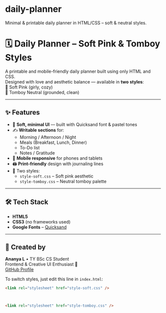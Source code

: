 # daily-planner
Minimal &amp; printable daily planner in HTML/CSS – soft &amp; neutral styles.
# 🗓️ Daily Planner – Soft Pink & Tomboy Styles

A printable and mobile-friendly daily planner built using only HTML and CSS.  
Designed with love and aesthetic balance — available in **two styles**:  
💖 Soft Pink (girly, cozy)  
🖤 Tomboy Neutral (grounded, clean)

---

## ✨ Features

- 🌸 **Soft, minimal UI** — built with Quicksand font & pastel tones
- ✍️ **Writable sections** for:
  - Morning / Afternoon / Night
  - Meals (Breakfast, Lunch, Dinner)
  - To-Do list
  - Notes / Gratitude
- 📲 **Mobile responsive** for phones and tablets
- 🖨️ **Print-friendly** design with journaling lines
- 🎨 Two styles:
  - `style-soft.css` – Soft pink aesthetic
  - `style-tomboy.css` – Neutral tomboy palette

---

## 🛠️ Tech Stack

- **HTML5**
- **CSS3** (no frameworks used)
- **Google Fonts** – [Quicksand](https://fonts.google.com/specimen/Quicksand)

---

## 🧁 Created by

**Ananya L** • TY BSc CS Student  
Frontend & Creative UI Enthusiast 🌷  
[GitHub Profile](https://github.com/your-username) <!-- Replace with your actual GitHub URL -->

To switch styles, just edit this line in `index.html`:

```html
<link rel="stylesheet" href="style-soft.css" />



<link rel="stylesheet" href="style-tomboy.css" />

